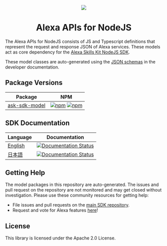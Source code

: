 <p align="center">
  <img src="https://m.media-amazon.com/images/G/01/mobile-apps/dex/avs/docs/ux/branding/mark1._TTH_.png">
  <br/>
  <h1 align="center">Alexa APIs for NodeJS</h1>
</p>

The Alexa APIs for NodeJS consists of JS and Typescript definitions that represent the request and response JSON of Alexa services. These models act as core dependency for the [Alexa Skills Kit NodeJS SDK](https://github.com/alexa/alexa-skills-kit-sdk-for-nodejs ).

These model classes are auto-generated using the [JSON schemas](https://developer.amazon.com/docs/custom-skills/request-and-response-json-reference.html) in the developer documentation.

## Package Versions

| Package       | NPM           |
| ------------- | ------------- |
|[ask-sdk-model](https://github.com/alexa/alexa-apis-for-nodejs/tree/master/ask-sdk-model)| [![npm](https://img.shields.io/npm/v/ask-sdk-model.svg)](https://www.npmjs.com/package/ask-sdk-model) [![npm](https://img.shields.io/npm/dt/ask-sdk-model.svg)](https://www.npmjs.com/package/ask-sdk-model)|

## SDK Documentation

| Language | Documentation |
| -------- | ------------- |
| [English](https://ask-sdk-for-nodejs.readthedocs.io/en/latest/) | [![Documentation Status](https://readthedocs.org/projects/ask-sdk-for-nodejs/badge/?version=latest)](https://ask-sdk-for-nodejs.readthedocs.io/en/latest/?badge=latest) |
| [日本語](https://ask-sdk-for-nodejs.readthedocs.io/ja/latest/) | [![Documentation Status](https://readthedocs.org/projects/ask-sdk-for-nodejs-japanese/badge/?version=latest)](https://ask-sdk-for-nodejs.readthedocs.io/ja/latest/?badge=latest) |

## Getting Help

The model packages in this repository are auto-generated. The issues and pull request on the repository are not monitored and may get closed without investigation. Please use these community resources for getting help: 

- File issues and pull requests on the [main SDK repository](https://github.com/alexa/alexa-skills-kit-sdk-for-nodejs).
- Request and vote for Alexa features [here](https://alexa.uservoice.com/forums/906892-alexa-skills-developer-voice-and-vote)!

## License

This library is licensed under the Apache 2.0 License. 
